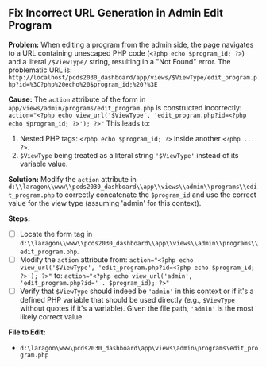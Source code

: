 ## Fix Incorrect URL Generation in Admin Edit Program

**Problem:**
When editing a program from the admin side, the page navigates to a URL containing unescaped PHP code (`<?php echo $program_id; ?>`) and a literal `/$ViewType/` string, resulting in a "Not Found" error.
The problematic URL is: `http://localhost/pcds2030_dashboard/app/views/$ViewType/edit_program.php?id=%3C?php%20echo%20$program_id;%20?%3E`

**Cause:**
The `action` attribute of the form in `app/views/admin/programs/edit_program.php` is constructed incorrectly:
`action="<?php echo view_url('$ViewType', 'edit_program.php?id=<?php echo $program_id; ?>'); ?>"`
This leads to:
1.  Nested PHP tags: `<?php echo $program_id; ?>` inside another `<?php ... ?>`.
2.  `$ViewType` being treated as a literal string `'$ViewType'` instead of its variable value.

**Solution:**
Modify the `action` attribute in `d:\\laragon\\www\\pcds2030_dashboard\\app\\views\\admin\\programs\\edit_program.php` to correctly concatenate the `$program_id` and use the correct value for the view type (assuming 'admin' for this context).

**Steps:**
- [ ] Locate the form tag in `d:\\laragon\\www\\pcds2030_dashboard\\app\\views\\admin\\programs\\edit_program.php`.
- [ ] Modify the `action` attribute from:
  `action="<?php echo view_url('$ViewType', 'edit_program.php?id=<?php echo $program_id; ?>'); ?>"`
  to:
  `action="<?php echo view_url('admin', 'edit_program.php?id=' . $program_id); ?>"`
- [ ] Verify that `$ViewType` should indeed be `'admin'` in this context or if it's a defined PHP variable that should be used directly (e.g., `$ViewType` without quotes if it's a variable). Given the file path, `'admin'` is the most likely correct value.

**File to Edit:**
- `d:\laragon\www\pcds2030_dashboard\app\views\admin\programs\edit_program.php`

